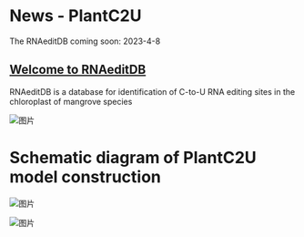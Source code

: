 # News - PlantC2U
The RNAeditDB coming soon: 2023-4-8

## [Welcome to RNAeditDB]()

RNAeditDB is a database for identification of C-to-U RNA editing sites in the chloroplast of mangrove species

![图片](https://user-images.githubusercontent.com/11934986/230062862-b33636c7-bab6-44d8-8ca3-4c8e5d432339.png)


# Schematic diagram of PlantC2U model construction

![图片](https://user-images.githubusercontent.com/11934986/202233185-023ceb03-5643-4b63-afa4-7d3e949aea9d.png)


![图片](https://user-images.githubusercontent.com/11934986/200177071-788c4956-5d49-4083-a866-f01b25b62f27.png)
